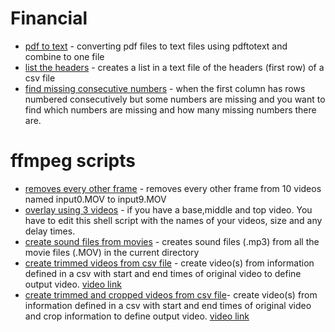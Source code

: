 # Financial
+ [pdf to text](bankpdftocsv.sh) - converting pdf files to text files using pdftotext and combine to one file
+ [list the headers](1strow2col.sh) - creates a list in a text file of the headers (first row) of a csv file
+ [find missing consecutive numbers](missing_numbers) - when the first column has rows numbered consecutively but some numbers are missing and you want to find which numbers are missing and how many missing numbers there are.

# ffmpeg scripts 
+ [removes every other frame](multi_deflicker.sh) - removes every other frame from 10 videos named input0.MOV to input9.MOV
+ [overlay using 3 videos](overlay3.sh) - if you have a base,middle and top video. You have to edit this shell script with the names of your videos, size and any delay times.
+ [create sound files from movies](getsound.sh) - creates sound files (.mp3) from all the movie files (.MOV) in the current directory
+ [create trimmed videos from csv file](multitrim.sh) - create video(s) from information defined in a csv with start and end times of original video to define output video. [video link](https://youtu.be/QdBcfw4dtkI)
+ [create trimmed and cropped videos from csv file](multitrimcrop.sh)- create video(s) from information defined in a csv with start and end times of original video and crop information to define output video. [video link](https://youtu.be/QdBcfw4dtkI)

